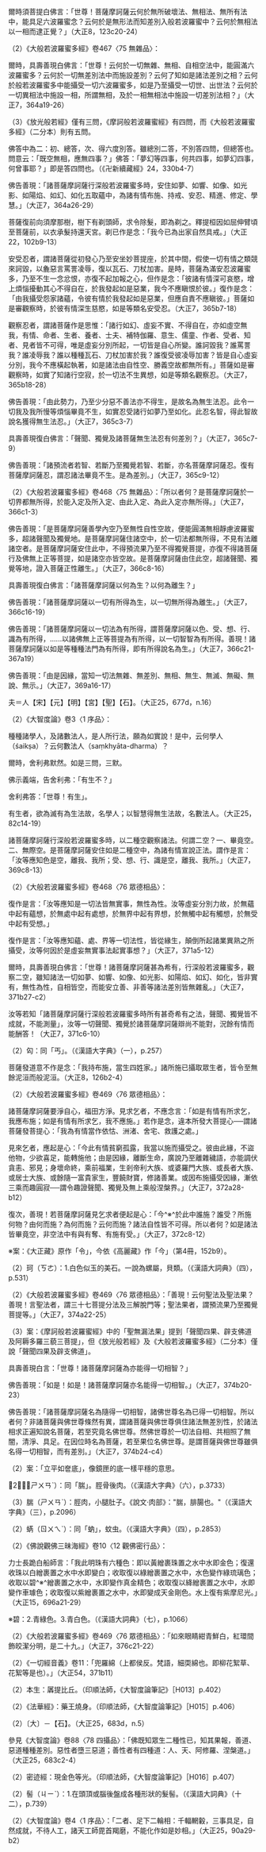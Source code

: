[^1]: 梨＝黎【明】。（大正25，675d，n.11）

[^2]: （1）《放光般若經》卷17〈77 有相品〉：

爾時須菩提白佛言：「世尊！菩薩摩訶薩云何於無所破壞法、無相法、無所有法中，能具足六波羅蜜念？云何於是無形法而知差別入般若波羅蜜中？云何於無相法以一相而逮正覺？」（大正8，123c20-24）

（2）《大般若波羅蜜多經》卷467〈75 無雜品〉：

爾時，具壽善現白佛言：「世尊！云何於一切無雜、無相、自相空法中，能圓滿六波羅蜜多？云何於一切無差別法中而施設差別？云何了知如是諸法差別之相？云何於般若波羅蜜多中能攝受一切六波羅蜜多，如是乃至攝受一切世、出世法？云何於一切異相法中施設一相，所謂無相，及於一相無相法中施設一切差別法相？」（大正7，364a19-26）

（3）《放光般若經》僅有三問，《摩訶般若波羅蜜經》有四問，而《大般若波羅蜜多經》（二分本）則有五問。

[^3]: 《大品經義疏》卷10：

佛答中為二：初、總答，次、得六度別答。雖總別二答，不別答四問，但總答也。問意云：「既空無相，應無四事？」佛答：「夢幻等四事，何共四事，如夢幻四事，何曾事耶？」即是答四問也。（《卍新續藏經》24，330b4-7）

[^4]: 如夢、如化等，參見《大智度論》卷6〈1
序品〉（大正25，101c8-108a18）。

[^5]: 《大般若波羅蜜多經》卷467〈75 無雜品〉：

佛告善現：「諸菩薩摩訶薩行深般若波羅蜜多時，安住如夢、如響、如像、如光影、如陽焰、如幻、如化五取蘊中，為諸有情布施、持戒、安忍、精進、修定、學慧。」（大正7，364a26-29）

[^6]: 〔施者無相〕－【宋】【元】【明】【宮】。（大正25，675d，n.12）

[^7]: 《大般若波羅蜜多經》卷467〈75
無雜品〉：「如實了知如夢乃至如化五蘊皆同一相，所謂無相。所以者何？夢乃至化皆無自性，若法無自性是法則無相，若法無相是法一相，所謂無相。由此因緣，當知一切施者、受者、施物、施性、施果、施緣皆同無相。」（大正7，364a29-b5）

[^8]: 相＋（三昧）【石】。（大正25，675d，n.13）

[^9]: 《大般若波羅蜜多經》卷467〈75
無雜品〉：「是菩薩摩訶薩安住如是諸異熟聖無漏法中，能往十方殑伽沙等諸佛世界，以無量種上妙供具，恭敬供養、尊重讚歎諸佛世尊。」（大正7，364b17-20）

[^10]: 《大般若波羅蜜多經》卷467〈75
無雜品〉：「是菩薩摩訶薩成就一切殊勝善根，於一切法皆得自在，雖受生死不為生死過失所染。為欲利樂諸有情故，攝受人天富貴自在，由此富貴自在威力，能作有情諸饒益事，以四攝事而攝受之。」（大正7，364b24-28）

[^11]: 知＋（知）【聖】。（大正25，675d，n.14）

[^12]: 《大般若波羅蜜多經》卷467〈75
無雜品〉：「如是，善現！諸菩薩摩訶薩知一切法皆無相故，如實了知布施等六波羅蜜多及餘無量無邊佛法皆同無相；由此因緣，普能圓滿一切佛法，便能證得一切智智。」（大正7，364c4-7）

[^13]: 《彌沙塞部和醯五分律》卷15：

菩薩復前向須摩那樹，樹下有剃頭師，求令除髮，即為剃之。釋提桓因如屈伸臂頃至菩薩前，以衣承髮持還天宮。剃已作是念：「我今已為出家自然具戒。」（大正22，102b9-13）

[^14]: 《大般若波羅蜜多經》卷467〈75
無雜品〉：「復次，善現！諸菩薩摩訶薩行深般若波羅蜜多時，安住如夢、如響、如像、如光影、如陽焰、如幻、如化五取蘊中，圓滿淨戒波羅蜜多。是菩薩摩訶薩如實了知如夢乃至如化五蘊，便能圓滿無相淨戒波羅蜜多。如是淨戒，無缺無隙，無瑕無穢，無所取著，應受供養，智者所讚，妙善受持，妙善究竟，是聖無漏，是出世間道支所攝。安住此戒，能善受持受施設戒、法爾得戒、律儀戒、有表戒、無表戒、現行戒、不現行戒、威儀戒、非威儀戒。」（大正7，364c8-17）

[^15]: 《大般若波羅蜜多經》卷467〈75
無雜品〉：「所以者何？如是諸法皆同一相，所謂無相，無住、無得。無相之法不得無相，有相之法不得有相，無相之法不得有相，有相之法不得無相，由是因緣都無所得。」（大正7，364c27-365a1）

[^16]: 〔染〕－【聖】。（大正25，675d，n.15）

[^17]: 《大般若波羅蜜多經》卷467〈75
無雜品〉：「是菩薩摩訶薩為化有情，雖現流轉諸趣生死，而不為彼過失所染。如幻化人雖現行住坐臥等事，而無真實往來等業；雖現種種饒益有情，而於有情及彼施設都無所得。」（大正7，365a10-14）

[^18]: 〔化〕－【宋】【元】【明】【宮】。（大正25，675d，n.16）

[^19]: 〔身〕－【宋】【元】【明】【宮】【聖】。（大正25，675d，n.17）

[^20]: 《大般若波羅蜜多經》卷467〈75
無雜品〉：「如有如來、應、正等覺名善寂靜，證得無上正等菩提，轉妙法輪度無量眾，令出生死證得涅槃，而無有情堪受決得無上正等菩提記者。時，彼如來化作化佛令久住世，自捨壽行入無餘依般涅槃界。彼佛化身住一劫已，授一菩薩無上正等菩提記已方入涅槃。彼佛化身雖作種種饒益有情事而無所得，謂不得色、受、想、行、識，乃至不得一切有漏、無漏等法及諸有情。是菩薩摩訶薩亦復如是，雖有所作而無所得。」（大正7，365a14-23）

[^21]: 〔取〕－【宋】【元】【明】【宮】【聖】。（大正25，675d，n.18）

[^22]: 《大般若波羅蜜多經》卷467〈75
無雜品〉：「善現！是菩薩摩訶薩如實了知是五取蘊無實相故，修二種忍便能圓滿無相安忍波羅蜜多。云何為二？謂安受忍及觀察忍。」（大正7，365b5-7）

[^23]: 杖＝仗【宋】。（大正25，676d，n.1）

[^24]: 《大般若波羅蜜多經》卷467〈75 無雜品〉：

安受忍者，謂諸菩薩從初發心乃至安坐妙菩提座，於其中間，假使一切有情之類競來訶毀，以麁惡言罵詈凌辱，復以瓦石、刀杖加害。是時，菩薩為滿安忍波羅蜜多，乃至不生一念忿恨，亦復不起加報之心，但作是念：「彼諸有情深可哀愍，增上煩惱擾動其心不得自在，於我發起如是惡業，我今不應瞋恨於彼。」復作是念：「由我攝受怨家諸蘊，令彼有情於我發起如是惡業，但應自責不應瞋彼。」菩薩如是審觀察時，於彼有情深生慈愍，如是等類名安受忍。（大正7，365b7-18）

[^25]: 害＝割【宋】【元】【明】【宮】。（大正25，676d，n.2）

[^26]: 《大般若波羅蜜多經》卷467〈75 無雜品〉：

觀察忍者，謂諸菩薩作是思惟：「諸行如幻、虛妄不實、不得自在，亦如虛空無我，有情、命者、生者、養者、士夫、補特伽羅、意生、儒童、作者、受者、知者、見者皆不可得，唯是虛妄分別所起，一切皆是自心所變。誰訶毀我？誰罵詈我？誰凌辱我？誰以種種瓦石、刀杖加害於我？誰復受彼凌辱加害？皆是自心虛妄分別，我今不應橫起執著，如是諸法由自性空、勝義空故都無所有。」菩薩如是審觀察時，如實了知諸行空寂，於一切法不生異想，如是等類名觀察忍。（大正7，365b18-28）

[^27]: 〔法〕－【宋】【元】【明】【宮】。（大正25，676d，n.3）

[^28]: 《大般若波羅蜜多經》卷467〈75 無雜品〉：

佛告善現：「由此勢力，乃至少分惡不善法亦不得生，是故名為無生法忍。此令一切我及我所慢等煩惱畢竟不生，如實忍受諸行如夢乃至如化。此忍名智，得此智故說名獲得無生法忍。」（大正7，365c3-7）

[^29]: 《大般若波羅蜜多經》卷467〈75 無雜品〉：

具壽善現復白佛言：「聲聞、獨覺及諸菩薩無生法忍有何差別？」（大正7，365c7-9）

[^30]: 《大般若波羅蜜多經》卷467〈75 無雜品〉：

佛告善現：「諸預流者若智、若斷乃至獨覺若智、若斷，亦名菩薩摩訶薩忍。復有菩薩摩訶薩忍，謂忍諸法畢竟不生。是為差別。」（大正7，365c9-12）

[^31]: 〔如〕－【宋】【元】【明】【宮】。（大正25，676d，n.4）

[^32]: 及空＝乃至【石】。（大正25，676d，n.5）

[^33]: 教＝故【宮】。（大正25，676d，n.6）

[^34]: 《大般若波羅蜜多經》卷468〈75
無雜品〉：「是菩薩摩訶薩發起勇猛身精進故，引發殊勝迅疾神通，能往十方殑伽沙等諸佛世界，親近如來、應、正等覺，以無量種上妙供具供養恭敬、尊重讚歎，於諸佛所種諸善根，利益安樂諸有情類，亦能嚴淨種種佛土。是菩薩摩訶薩由身精進成熟有情，隨其所宜以三乘法方便安立各令究竟。如是，善現！諸菩薩摩訶薩行深般若波羅蜜多，由身精進能速圓滿無相精進波羅蜜多。」（大正7，366a10-19）

[^35]: 解脫＝背捨【石】。（大正25，676d，n.7）

[^36]: 是＋（中）【宋】【元】【明】【宮】【聖】。（大正25，676d，n.8）

[^37]: 世界＝國土【石】。（大正25，676d，n.9）

[^38]: 《大般若波羅蜜多經》卷468〈75
無雜品〉：「是菩薩摩訶薩發起勇猛心精進故，引發諸聖無漏道支所攝聖道圓滿精進波羅蜜多，於中具能攝諸善法，謂四念住乃至八聖道支，......若如來十力乃至十八佛不共法，若無忘失法、恒住捨性，若一切智、道相智、一切相智。是菩薩摩訶薩由心精進，諸相隨好皆得圓滿，放大光明照無邊界。由心精進極圓滿故，便能永斷一切煩惱習氣相續，證得無上正等菩提，轉妙法輪具三十二相，令三千界六種變動。其中有情蒙光照觸、覩斯變動、聞正法音，隨其所應，於三乘道得不退轉各得究竟。」（大正7，366a19-b7）

[^39]: 〔入〕－【宋】【元】【明】【宮】【聖】。（大正25，676d，n.10）

[^40]: 相＋（三昧）【石】。（大正25，676d，n.11）

[^41]: （1）《放光般若經》卷17〈77
無有相品〉：「何以故？不見其形故，亦不見三昧、亦不見三昧相，亦無所見故。」（大正8，124c26-27）

（2）《大般若波羅蜜多經》卷468〈75
無雜品〉：「所以者何？是菩薩摩訶薩於一切界都無所得，於能入定及所入定、由此入定、為此入定亦無所得。」（大正7，366c1-3）

[^42]: 《大般若波羅蜜多經》卷468〈75
無雜品〉：「是菩薩摩訶薩於一切法無所得故，速能圓滿無相靜慮波羅蜜多，由此靜慮波羅蜜多超諸聲聞及獨覺地。」（大正7，366c3-6）

[^43]: 蜜＋（菩薩）【石】。（大正25，676d，n.12）

[^44]: 提＋（是）【石】。（大正25，676d，n.13）

[^45]: 薩＋（摩訶薩）【石】。（大正25，676d，n.14）

[^46]: 《大般若波羅蜜多經》卷468〈75 無雜品〉：

佛告善現：「是菩薩摩訶薩善學內空乃至無性自性空故，便能圓滿無相靜慮波羅蜜多，超諸聲聞及獨覺地。是菩薩摩訶薩住諸空中，於一切法都無所得，不見有法離諸空者。是菩薩摩訶薩安住此中，不得預流果乃至不得獨覺菩提，亦復不得諸菩薩行及佛無上正等菩提，如是諸空亦皆空故。是菩薩摩訶薩由住此空，超諸聲聞、獨覺等地，證入菩薩正性離生。」（大正7，366c8-16）

[^47]: 《大般若波羅蜜多經》卷468〈75 無雜品〉：

具壽善現復白佛言：「諸菩薩摩訶薩以何為生？以何為離生？」

佛告善現：「諸菩薩摩訶薩以一切有所得為生，以一切無所得為離生。」（大正7，366c16-19）

[^48]: 《大般若波羅蜜多經》卷468〈75 無雜品〉：

佛告善現：「諸菩薩摩訶薩以一切法為有所得，謂菩薩摩訶薩以色、受、想、行、識為有所得，......以諸佛無上正等菩提為有所得，以一切智智為有所得。善現！諸菩薩摩訶薩以如是等種種法門為有所得，即有所得說名為生。」（大正7，366c21-367a19）

[^49]: （亦）＋不【宮】。（大正25，676d，n.15）

[^50]: 《大般若波羅蜜多經》卷468〈75
無雜品〉：「復次，善現！諸菩薩摩訶薩以一切法無行、無得、無說、無示為無所得。謂諸菩薩摩訶薩以色、受、想、行、識，無行、無得、無說、無示為無所得。所以者何？色自性乃至識自性皆不可行、得、說、示故。......諸菩薩摩訶薩以一切智智無行、無得、無說、無示為無所得。所以者何？一切智智自性皆不可行、得、說、示故。善現！諸菩薩摩訶薩以如是等種種法門無行、無得、無說、無示為無所得，即無所得說名離生。」（大正7，367a19-368a26）

[^51]: 《大般若波羅蜜多經》卷468〈75
無雜品〉：「諸菩薩摩訶薩證入正性離生位已，圓滿一切靜慮、解脫、等持、等至，尚不隨定勢力而生，況隨貪、瞋、癡等煩惱！若隨煩惱勢力而生，無有是處！是菩薩摩訶薩安住此中造作諸業，由業勢力流轉諸趣亦無是處！」（大正7，368a26-b1）

[^52]: 及如幻法＝亦不得【石】。（大正25，676d，n.16）

[^53]: 《大般若波羅蜜多經》卷468〈75
無雜品〉：「是菩薩摩訶薩雖住如幻諸行聚中，作諸有情如實饒益，而不得幻及諸有情。是菩薩摩訶薩於如是事無所得時，成熟有情、嚴淨佛土常無懈廢。」（大正7，368b1-5）

[^54]: 法＋（法）【石】。（大正25，676d，n.17）

[^55]: 《大般若波羅蜜多經》卷468〈75
無雜品〉：「如是，善現！諸菩薩摩訶薩行深般若波羅蜜多時，速能圓滿無相靜慮波羅蜜多。由此靜慮波羅蜜多速圓滿故，疾證無上正等菩提，轉妙法輪度有情眾，如是法輪名無所得。」（大正7，368b5-9）

[^56]: 夢＋（亦）【石】。（大正25，677d，n.1）

[^57]: 《大般若波羅蜜多經》卷468〈75
無雜品〉：「所以者何？以一切法無性為性，非成非實，無相無為，非實有性，與涅槃等。」（大正7，368b25-26）

[^58]: 法＝生以【聖】。（大正25，677d，n.2）

[^59]: 〔修〕－【宋】【宮】。（大正25，677d，n.3）

[^60]: 《大般若波羅蜜多經》卷468〈75
無雜品〉：「若一切法無性為性，廣說乃至與涅槃等，云何菩薩摩訶薩行深般若波羅蜜多時，於一切法起有性想、成想、實想、有相、有為、有實性想？若起此想，無有是處！所以者何？若一切法有少自性，有成有實，有相有為，有實性可得者，則所修行甚深般若波羅蜜多應非般若波羅蜜多。」（大正7，368b26-c4）

[^61]: 相＋（三昧）【石】。（大正25，677d，n.4）

[^62]: （不）＋見【元】【明】【石】。（大正25，677d，n.5）

[^63]: 《大般若波羅蜜多經》卷468〈75
無雜品〉：「是菩薩摩訶薩雖行深般若波羅蜜多，而不得深般若波羅蜜多，由不得深般若波羅蜜多故，亦不得一切法。是菩薩摩訶薩雖觀般若波羅蜜多攝一切法，而於諸法都無所得。所以者何？以一切法與此般若波羅蜜多皆無二、無二處。何以故？一切法性不可分別說為真如、說為法界、說為實際，諸法無雜、無差別故。」（大正7，368c28-369a6）

[^64]: 〔無相〕－【聖】【石】。（大正25，677d，n.6）

[^65]: 〔於〕－【宋】【宮】。（大正25，677d，n.7）

[^66]: 〔是〕－【宋】【宮】。（大正25，677d，n.8）

[^67]: 定＝空【聖】。（大正25，677d，n.9）

[^68]: 《大般若波羅蜜多經》卷468〈75 無雜品〉：

佛告善現：「由是因緣，當知一切法無雜、無差別、無相、無生、無滅、無礙、無說、無示。」（大正7，369a16-17）

[^69]: 《大般若波羅蜜多經》卷468〈75
無雜品〉：「善現當知！我本修學菩薩道時，於法自性都無所得，謂不得色、受、想、行、識，......不得預流果乃至獨覺菩提，不得一切菩薩摩訶薩行，不得諸佛無上正等菩提。」（大正7，369
a17-b10）

[^70]: 〔故〕－【宮】【聖】。（大正25，677d，n.10）

[^71]: 《大般若波羅蜜多經》卷468〈75
無雜品〉：「如是，善現！諸菩薩摩訶薩行深般若波羅蜜多時，從初發心乃至安坐妙菩提座，常應善學諸法自性；若能善學諸法自性，則能善淨大菩提道，亦能圓滿諸菩薩行，成熟有情、嚴淨佛土，速證無上正等菩提，轉妙法輪，以三乘法方便調伏諸有情眾，令於三有不復輪迴，證得涅槃究竟安樂。」（大正7，369b10-17）

[^72]: 《大般若波羅蜜多經》卷468〈75
無雜品〉：「如是，善現！諸菩薩摩訶薩應以無相而為方便，修學般若波羅蜜多。」（大正7，369b17-18）

[^73]: 〔【論】〕－【宋】【元】【明】【宮】【聖】。（大正25，677d，n.11）

[^74]: 今＝令【宋】【元】【明】【宮】。（大正25，677d，n.12）

[^75]: 夫＝人【宋】【元】【明】【宮】【聖】【石】。（大正25，677d，n.13）

[^76]: 住＝在【明】，〔住〕－【石】。（大正25，677d，n.14）

[^77]: 〔六〕－【宋】【元】【明】【宮】【聖】。（大正25，677d，n.15）

[^78]: 〔雲〕－【聖】。（大正25，677d，n.16）

夫＝人【宋】【元】【明】【宮】【聖】【石】。（大正25，677d，n.16）

[^79]: 〔一〕－【宋】【宮】。（大正25，677d，n.17）

[^80]: （1）數：1.計算，查點。5.數說，一件一件地說。8.分辨，詳察。（《漢語大詞典》（五），p.507）

（2）《大智度論》卷3〈1 序品〉：

種種諸學人，及諸數法人，是人所行法，願為如實說！是中，云何學人（śaikṣa）？云何數法人（saṃkhyāta-dharma）？

爾時，舍利弗默然。如是三問，三默。

佛示義端，告舍利弗：「有生不？」

舍利弗答：「世尊！有生」。

有生者，欲為滅有為生法故，名學人；以智慧得無生法故，名數法人。（大正25，82c14-19）

[^81]: 尸＋（羅）【宋】【元】【明】【宮】【石】。（大正25，677d，n.18）

[^82]: 《摩訶般若波羅蜜經》卷23〈76
一念品〉（大正8，386c27-389c28），《大般若波羅蜜多經》卷466〈74
無相品〉（大正7，359a27-360b14）。

[^83]: 卷第八十九首【石】，（大智......八）十二字＝（釋四攝品第七十八之上）十字【明】，（大智度論釋第七十八品四攝品）十三字【宮】，（摩訶般若波羅蜜品第七十七四攝品八十九）十八字【石】。（大正25，677d，n.21）

[^84]: 《大般若波羅蜜多經》卷468〈76 眾德相品〉：

諸菩薩摩訶薩行深般若波羅蜜多時，以二種空觀察諸法。何謂二空？一、畢竟空。二、無際空。是菩薩摩訶薩安住如是二種空中，為諸有情宣說正法。謂作是言：「汝等應知色是空，離我、我所；受、想、行、識是空，離我、我所。」（大正7，369c8-13）

[^85]: 〔無〕－【宋】【宮】。（大正25，678d，n.1）

[^86]: 〔有〕－【宋】【元】【明】【宮】。（大正25，678d，n.2）

[^87]: （1）《放光般若經》卷18〈78
住二空品〉：「諸法皆無形，所有皆無所有。無有五陰，汝等見有五陰；無十二衰，汝等見有諸衰；無十八性，汝等見有諸性。以因緣顛倒故便有諸法隨行所受。云何汝等於無所有法而有形相？」（大正8，125c20-24）

（2）《大般若波羅蜜多經》卷468〈76 眾德相品〉：

復作是言：「汝等應知是一切法皆無實事，無性為性。汝等虛妄分別力故，於無蘊中起有蘊想，於無處中起有處想，於無界中起有界想，於無觸中起有觸想，於無受中起有受想。」

復作是言：「汝等應知蘊、處、界等一切法性，皆從緣生，顛倒所起諸業異熟之所攝受，汝等何因於是虛妄無實事法起實事想？」（大正7，371a5-12）

[^88]: 〔無邊〕－【宋】【元】【明】【宮】。（大正25，678d，n.5）

[^89]: 種種因緣＝因緣種種【宋】【元】【明】【宮】【聖】。（大正25，678d，n.6）

[^90]: 《大般若波羅蜜多經》卷469〈76 眾德相品〉：

爾時，具壽善現白佛言：「世尊！諸菩薩摩訶薩甚為希有，行深般若波羅蜜多，觀察二空，雖知諸法一切如夢、如響、如像、如光影、如陽焰、如幻、如化，皆非實有，無性為性，自相皆空，而能安立善、非善等諸法差別皆無雜亂。」（大正7，371b27-c2）

[^91]: 《大般若波羅蜜多經》卷469〈76 眾德相品〉：

汝等若知「諸菩薩摩訶薩行深般若波羅蜜多時所有甚奇希有之法，聲聞、獨覺皆不成就，不能測量」，汝等一切聲聞、獨覺於諸菩薩摩訶薩辯尚不能對，況餘有情而能酬答！（大正7，371c6-10）

[^92]: 所＝而【宋】【元】【明】【宮】【石】。（大正25，678d，n.13）

[^93]: 無＋（分）【元】【明】【石】。（大正25，678d，n.15）

[^94]: 〔法〕－【宋】【元】【明】【宮】。（大正25，678d，n.16）

[^95]: 《大般若波羅蜜多經》卷469〈76
眾德相品〉：「如是施時，其心平等無差別想而行布施──如施持戒，犯戒亦爾；如施人趣，非人亦爾；如施內道，外道亦爾；如施諸聖，異生亦爾；如施尊貴，下賤亦爾。上從諸佛下至傍生，平等平等無所分別，不觀福田勝劣有異。所以者何？諸菩薩摩訶薩了達一切自相皆空，空中都無上下差別故，無異想、無所分別而行布施。是菩薩摩訶薩由無異想、無所分別而行布施，當得無異、無分別法，謂得圓滿一切相智及餘無量諸佛功德。」（大正7，372a14-23）

[^96]: （1）案：《大正藏》原作「匈」，今依《高麗藏》作「匃」（第14冊，1264c4）。

（2）匃：同「丐」。（《漢語大字典》（一），p.257）

[^97]: 〔應〕－【宋】【元】【明】【宮】【聖】。（大正25，678d，n.18）

[^98]: （1）《放光般若經》卷18〈78 住二空品〉：

菩薩發道意不作是念：「我持布施，當生四姓家。」諸所施已攝取眾生者，皆令至無餘泥洹而般泥洹。（大正8，126b2-4）

（2）《大般若波羅蜜多經》卷469〈76 眾德相品〉：

諸菩薩摩訶薩要淨自心，福田方淨。見求乞者，不應念言：「如是有情有所求乞，我應布施；如是有情有所求乞，我不應施。」若作是念，違本所發大菩提心──謂諸菩薩發菩提心：「我為有情當作依怙、洲渚、舍宅、救護之處。」

見來乞者，應起是心：「今此有情貧窮孤露，我當以施而攝受之。彼由此緣，不盜他物，少欲喜足，能轉施他；由是因緣，離斷生命，廣說乃至離雜穢語，亦能調伏貪恚、邪見；身壞命終，乘前福業，生剎帝利大族、或婆羅門大族、或長者大族、或居士大族、或餘隨一富貴家生，豐饒財寶，修諸善業。或因布施攝受因緣，漸依三乘而趣圓寂──謂令趣證聲聞、獨覺及無上乘般涅槃界。」（大正7，372a28-b12）

[^99]: 支節：1.四肢。2.指四肢關節。（《漢語大詞典》（四），p.1382）

[^100]: 《大般若波羅蜜多經》卷469〈76 眾德相品〉：

復次，善現！若菩薩摩訶薩見乞求者便起是心：「今^※^於此中誰施？誰受？所施何物？由何而施？為何而施？云何而施？諸法自性皆不可得。所以者何？如是諸法皆畢竟空，非空法中有與有奪、有施有受。」（大正7，372c8-12）

※案：《大正藏》原作「令」，今依《高麗藏》作「今」（第4冊，152b9）。

[^101]: 湯：1.沸水，熱水。（《漢語大詞典》（五），p.1459）

[^102]: 三事教化，即神足、他心、教誡三神變。參見《雜阿含經》卷8（197經）（大正2，50b14-c6）。

[^103]: 《大般若波羅蜜多經》卷469〈76
眾德相品〉：「復次，善現！我以佛眼遍觀十方殑伽沙等諸世界中，有菩薩摩訶薩為欲利樂諸有情類，以故思願，入大地獄，見諸有情受諸劇苦；見已，發起三種示導。云何為三？一者、神變示導，二者、記說示導，三者、教誡示導。是菩薩摩訶薩以神變示導滅除地獄湯火刀等種種苦具，以記說示導記彼有情心之所念而為說法，以教誡示導於彼發起慈悲喜捨而為說法，令彼地獄諸有情類於菩薩所生淨信心；由此因緣，從地獄出，得生天上、或生人中，漸依三乘盡苦邊際，證涅槃界究竟安樂。」（大正7，372c20-373a2）

[^104]: 給使：1.服事，供人役使。2.供役使之人。（《漢語大詞典》（九），p.825）

[^105]: 養＝給【宋】【元】【明】【宮】【聖】。（大正25，679d，n.3）

[^106]: 《大般若波羅蜜多經》卷469〈76
眾德相品〉：「復次，善現！我以佛眼遍觀十方殑伽沙等諸世界中，有菩薩摩訶薩承事、供養諸佛世尊；是菩薩摩訶薩承事、供養佛世尊時，深心歡喜、愛樂、恭敬，非不歡喜、愛樂、恭敬；於諸如來應正等覺所說正法，恭敬聽聞、受持、讀、誦，乃至無上正等菩提，終不忘失。」（大正7，373a2-7）

[^107]: 〔者〕－【宋】【元】【明】【宮】。（大正25，679d，n.4）

[^108]: 《大般若波羅蜜多經》卷469〈76
眾德相品〉：「復次，善現！我以佛眼遍觀十方殑伽沙等諸世界中，有菩薩摩訶薩為欲饒益傍生趣中諸有情故自捨身命。是菩薩摩訶薩見諸傍生飢火所逼欲相殘害，起慈愍心自割身分、斷諸支節，散擲十方，恣令食噉。諸傍生類得此菩薩身肉食者，皆於菩薩深起愛敬慚愧之心，由是因緣脫傍生趣，得生天上或生人中，值遇如來、應、正等覺，聞說正法，如實修行，漸依三乘而趣圓寂，謂隨證入無上大乘、獨覺、聲聞般涅槃界。」（大正7，373a8-18）

[^109]: 〔為〕－【宋】【元】【明】【宮】。（大正25，679d，n.7）

[^110]: 〔取〕－【宋】【元】【明】【宮】【聖】。（大正25，679d，n.8）

[^111]: 頗（ㄆㄛ）梨：指狀如水晶的寶石。（《漢語大詞典》（十二），p.287）

[^112]: （1）珂貝＝呵珼【石】。（大正25，679d，n.9）

（2）珂（ㄎㄜ）：1.白色似玉的美石。一說為螺屬，貝類。（《漢語大詞典》（四），p.531）

[^113]: 《大般若波羅蜜多經》卷469〈76
眾德相品〉：「或勸修學不淨觀、持息念，或勸修學無常想乃至滅想，或勸修學四念住乃至八聖道支。」（大正7，373c20-22）

[^114]: 相＋（三昧）【石】。（大正25，679d，n.12）

[^115]: 後＝復【元】【明】。（大正25，679d，n.14）

[^116]: 敷演：1.陳述而加以發揮。（《漢語大詞典》（五），p.505）

[^117]: （1）《放光般若經》卷18〈78
住二空品〉：「何等為賢聖道法、賢聖果報？賢聖法者，謂三十七品及三脫門；賢聖果者，從須陀洹至羅漢、辟支佛。」（大正8，127a21-23）

（2）《大般若波羅蜜多經》卷469〈76
眾德相品〉：「善現！云何聖法及聖法果？善現！言聖法者，謂三十七菩提分法及三解脫門等；聖法果者，謂預流果乃至獨覺菩提等。」（大正7，374a22-25）

（3）案：《摩訶般若波羅蜜經》中的「聖無漏法果」提到「聲聞四果、辟支佛道及阿耨多羅三藐三菩提」，但《放光般若經》及《大般若波羅蜜多經》（二分本）僅說「聲聞四果及辟支佛道」。

[^118]: 〔無漏〕－【宋】。（大正25，679d，n.18）

[^119]: 《大般若波羅蜜多經》卷469〈76
眾德相品〉：「復次，善現！諸菩薩摩訶薩聖法者，謂預流果智、一來果智、不還果智、阿羅漢果智、獨覺菩提智、諸佛無上正等菩提智，四念住乃至八聖道支智，空、無相、無願解脫門智，四靜慮、四無量、四無色定智，八解脫、八勝處、九次第定、十遍處智，布施波羅蜜多乃至般若波羅蜜多智，一切陀羅尼門、三摩地門智，苦、集、滅、道聖諦智，內空乃至無性自性空智，真如乃至不思議界智，極喜地乃至法雲地智，五眼、六神通智，淨觀地乃至如來地智，如來十力乃至十八佛不共法智，三十二大士相、八十隨好智，無忘失法、恒住捨性智，一切智、道相智、一切相智智，善法、非善法智，有記法、無記法智，有漏法、無漏法智，世間法、出世間法智，有為法、無為法智，是名聖法。」（大正7，374b4-19）

[^120]: 《大般若波羅蜜多經》卷469〈76 眾德相品〉：

具壽善現白言：「世尊！諸菩薩摩訶薩為亦能得一切相智？」

佛告善現：「如是！如是！諸菩薩摩訶薩亦名能得一切相智。」（大正7，374b20-23）

[^121]: 〔言菩......何〕三十一字－【聖】。（大正25，680d，n.1）

[^122]: 《大般若波羅蜜多經》卷469〈76 眾德相品〉：

佛告善現：「諸菩薩摩訶薩名為隨得一切相智，諸佛世尊名為已得一切相智。所以者何？非諸菩薩與佛世尊條然有異，謂諸菩薩與佛世尊俱住諸法無差別性，於諸法相求正遍知說名菩薩，若至究竟名佛世尊。然佛世尊於一切法自相、共相照了無闇，清淨、具足。在因位時名為菩薩，若至果位名佛世尊。是謂菩薩與佛世尊雖俱名得一切相智，而有差別。」（大正7，374b24-c4）

[^123]: 參見《大智度論》卷19〈1 序品〉（大正25，197b19-205c21）。

[^124]: 參見《大智度論》卷19〈1 序品〉（大正25，198c10-202b22）、卷31〈1
序品〉（大正25，285c23-287c6）、卷48〈19
四念處品〉（大正25，402c18-406a14）。

[^125]: 循＝修【石】。（大正25，680d，n.3）

[^126]: 〔觀〕－【宋】【元】【明】【聖】。（大正25，680d，n.5）

[^127]: 所愛＝所受【宋】【元】【明】，＝愛【聖】。（大正25，680d，n.6）

[^128]: 《大般若波羅蜜多經》卷469〈76
眾德相品〉：「善現！四念住者，謂菩薩摩訶薩於內身、外身、內外身住循身觀，具足正勤，正知正念，除世貪憂，住身集觀，住身滅觀，由彼於身住循身觀，住身集觀，住身滅觀，無所依止，於諸世間無所執受，是為第一；於受、於心、於法亦爾。是名四念住。」（大正7，374c23-28）

[^129]: 參見《大智度論》卷19〈1 序品〉（大正25，202b22-c6）。

[^130]: 《大般若波羅蜜多經》卷469〈76
眾德相品〉：「善現！四正斷者，謂菩薩摩訶薩為令未生惡不善法永不生故，為令已生惡不善法永斷滅故，為令未生善法生故，為令已生善法堅住不忘，修滿倍增廣大智作證故，生起樂欲，發勤精進，策心持心，是名四正斷。」（大正7，374c28-375a4）

[^131]: 參見《大智度論》卷2〈1 序品〉（大正25，68a19-68b3）、卷5〈1
序品〉（大正25，97c22-98a7）。

[^132]: 《大般若波羅蜜多經》卷469〈76
眾德相品〉：「善現！四神足者，謂菩薩摩訶薩欲三摩地斷行成就修習神足，勤三摩地斷行成就修習神足，心三摩地斷行成就修習神足，觀三摩地斷行成就修習神足，依止厭，依止離，依止滅，迴向於捨，是名四神足。」（大正7，375a4-9）

[^133]: 「五根、五力」，參見《大智度論》卷19〈1
序品〉（大正25，198b26-c2、202c20-29、204c29-205a2）、卷73〈56
轉不轉品〉（大正25，576c9-577a1）。

[^134]: 參見《大智度論》卷19〈1 序品〉（大正25，205a2-29）。

[^135]: 〔息〕－【聖】【石】。（大正25，680d，n.7）

[^136]: 參見《大智度論》卷19〈1
序品〉（大正25，197b20-21、203a23-24）、卷22〈1
序品〉（大正25，226b13-19）、卷62〈40
照明品〉（大正25，499c17-25）、卷87〈75
次第學品〉（大正25，669a8-10）。

[^137]: 參見《大智度論》卷20〈1 序品〉（大正25，206a8-208a1）。

[^138]: 相＋（三昧）【石】。（大正25，680d，n.8）

[^139]: 參見《大智度論》卷21〈1 序品〉（大正25，215a7-216a27）。

[^140]: 內＋（有）【元】【明】。（大正25，680d，n.9）

[^141]: 背捨＝解脫【宋】【聖】。（大正25，680d，n.10）

[^142]: 一切＝有【宋】【元】【明】【聖】。（大正25，680d，n.11）

[^143]: 參見《大智度論》卷21〈1 序品〉（大正25，216c24-217a1）。

[^144]: 法＋（相）【宋】。（大正25，680d，n.12）

[^145]: 參見《大智度論》卷24〈1 序品〉（大正25，235c22-241b15）、卷25〈1
序品〉（大正25，245c16-26）。

[^146]: 〔知〕－【宋】【元】【明】。（大正25，680d，n.14）

[^147]: 〔法〕－【聖】【石】。（大正25，680d，n.15）

[^148]: 〔一切〕－【宋】【元】【明】。（大正25，680d，n.16）

[^149]: 參見《大智度論》卷25〈1 序品〉（大正25，241b24-245b9）、卷48〈19
四念處品〉（大正25，407a26-b22）。

[^150]: 〔佛〕－【宋】【元】【明】。（大正25，680d，n.17）

[^151]: 〔有〕－【宋】【元】【明】。（大正25，680d，n.18）

[^152]: 參見《大智度論》卷25〈1 序品〉（大正25，246a22-247b2）、卷74〈57
燈炷品〉（大正25，581a14-22）。

[^153]: 〔為〕－【宋】【元】【明】【聖】。（大正25，680d，n.19）

[^154]: 〔為〕－【宋】【元】【明】。（大正25，680d，n.20）

[^155]: 參見《大智度論》卷26〈1 序品〉（大正25，247b11-256b4）。

[^156]: 〔者〕－【石】。（大正25，680d，n.21）

[^157]: 想＝相【宋】【元】。（大正25，680d，n.22）

[^158]: 〔已〕－【宋】【元】【明】【聖】。（大正25，680d，n.23）

[^159]: 減＝咸【聖】。（大正25，680d，n.24）

[^160]: 參見《大智度論》卷4〈1 序品〉（大正25，90a22-91b21）、卷21〈1
序品〉（大正25，219c8-220a12）、卷29〈1
序品〉（大正25，273b20-275a5）。

[^161]: （1）奩（ㄌㄧㄢˊ）：1.古代盛梳妝用品的器具。《後漢書‧皇后紀‧光烈陰皇后》："視太后鏡奩中物，感動悲涕。"李賢
注："奩，鏡匣也。"2.泛指盒匣一類的盛物器具。（《漢語大詞典》（二），p.1558）

（2）案：「立平如奩底」，像鏡匣的底一樣平穩的意思。

[^162]: 《大智度論》卷4〈1
序品〉：「一者、足下安平立相：足下一切著地，間無所受，不容一針。」（大正25，90a27-29）

[^163]: 趺（ㄈㄨ）：1.同" 跗 "。腳背。2.同" 跗
"。腳。（《漢語大詞典》（十），p.431）

[^164]: 《大般若波羅蜜多經》卷469〈76
眾德相品〉：「如來足趺脩高充滿，柔軟妙好，與跟相稱，是為第七。」（大正7，376b26-27）

[^165]: （1）𨄔𨄔＝腨腨【元】【明】。（大正25，681d，n.2）

（2）𨄔（ㄕㄨㄢˋ）：同「腨」。脛骨後肉。（《漢語大字典》（六），p.3733）

（3）腨（ㄕㄨㄢˋ）：脛肉，小腿肚子。《說文‧肉部》："腨，腓腸也。"（《漢語大字典》（三），p.2096）

[^166]: 尼俱盧樹（nyagrodha）：banyan（印度）榕樹。

[^167]: 軟＋（而）【宋】【元】【明】。（大正25，681d，n.3）

[^168]: （1）蜹＝虻【石】。（大正25，681d，n.5）

（2）蜹（ㄖㄨㄟˋ）：同「蚋」，蚊虫。（《漢語大字典》（四），p.2853）

[^169]: 頰（ㄐㄧㄚˊ）：1.臉的兩側從眼到下頜部分。（《漢語大詞典》（十二），p.311）

[^170]: （1）參見《大智度論》卷21〈1
序品〉：「諸青色，如金精山。」（大正25，215b25-26）

（2）《佛說觀佛三昧海經》卷10〈12 觀佛密行品〉：

力士長跪白船師言：「我此明珠有六種色：即以黃繒裹珠置之水中水即金色；復還收珠以白繒裹置之水中水即變白；收取復以綠繒裹置之水中，水色變作綠琉璃色；收取以碧^※^繒裹置之水中，水即變作真金精色；收取復以絳繒裹置之水中，水即變作車璩色；收取復以紫繒裹置之水中，水即變成天金剛色。水上復有紫摩尼光。」（大正15，696a21-29）

※碧：2.青綠色。3.青白色。（《漢語大詞典》（七），p.1066）

[^171]: （1）《大智度論》卷4〈1
序品〉：「二十九者，真青眼相：如好青蓮華。」（大正25，91a13-14）

（2）《大般若波羅蜜多經》卷469〈76
眾德相品〉：「如來眼睛紺青鮮白，紅環間飾皎潔分明，是二十九。」（大正7，376c21-22）

[^172]: 睫＝䀹【宋】，＝𥇒【元】【明】。（大正25，681d，n.6）

[^173]: （1）兜羅綿：1.棉。亦為草木花絮之總稱。（《漢語大詞典》（二），p.280）

（2）《一切經音義》卷11：「兜羅綿（上都侯反。梵語，細耎綿也。即柳花絮草、花絮等是也）。」（大正54，371b11）

[^174]: 肉＋（骨）【宋】【元】【明】【石】。（大正25，681d，n.7）

[^175]: 世界＝國土【石】。（大正25，681d，n.8）

[^176]: 〔則〕－【宋】【元】【明】【聖】。（大正25，681d，n.9）

[^177]: 《大般若波羅蜜多經》卷470〈76
眾德相品〉：「善現！如來、應、正等覺成就如是諸相好故，身光任運能照三千大千世界無不遍滿，若作意時即能普照無量無邊無數世界，然為憐愍諸有情故，攝光常照面各一尋，若縱身光，即日月等所有光明皆悉不現，諸有情類便不能知晝夜、半月、月時、歲數，所作事業有不得成。」（大正7，378a4-10）

[^178]: 眾＋（生）【元】【明】。（大正25，681d，n.11）

[^179]: 《大般若波羅蜜多經》卷470〈76
眾德相品〉：「佛聲任運能遍三千大千世界，若作意時即能遍滿無量無邊無數世界，然為利樂諸有情故，聲隨眾量不減不增。」（大正7，378a10-12）

[^180]: 上來已＝上已來【宋】【聖】【石】，＝從上已來【元】【明】。（大正25，681d，n.12）

[^181]: 〔品〕－【元】【明】。（大正25，681d，n.13）

[^182]: 《正觀》（6），p.212：《大智度論》卷86（大正25，665a23-b4）、卷87（大正25，674b12-18）、卷40（大正25，356a）。

[^183]: 中＝法【宋】【元】【明】【聖】。（大正25，681d，n.14）

[^184]: 悲＝愁【宋】【元】【明】【聖】。（大正25，681d，n.15）

[^185]: 〔貪〕－【宋】【元】【明】。（大正25，681d，n.16）

[^186]: 次復＝復次【宋】【元】【明】。（大正25，681d，n.17）

[^187]: 問＝門【聖】。（大正25，681d，n.18）

[^188]: 〔門〕－【宋】【元】【明】。（大正25，682d，n.1）

[^189]: （1）參見Lamotte（1944, p.264,
n.1）：《大智度論》卷14（大正25，166c）；《六度集經》（44經）（大正3，25a15-c7）；《僧伽羅剎所集經》（大正4，119a）；《大莊嚴論經》（63經）（大正4，320a），（65經）（大正4，325c）；《賢愚經》（12經）（大正4，359c-360b），《金剛般若波羅蜜經》（大正8，750b）；《大般涅槃經》卷31（大正12，551a-b）；《大方等大集經》卷50（大正13，330b）；《阿育王傳》卷5（大正50，119b）；《大唐西域記》卷3（大正51，882b）；《經律異相》卷8（大正53，40b-c）。

（2）本生：羼提比丘。（印順法師，《大智度論筆記》［H013］p.402）

[^190]: （是）＋三【石】。（大正25，682d，n.2）

[^191]: 倍＝位【聖】。（大正25，682d，n.3）

[^192]: 〔見〕－【宋】【元】【明】。（大正25，682d，n.4）

[^193]: 大赦：對全國已判罪犯普遍赦免或減刑。（《漢語大詞典》（二）p.1368）

[^194]: 及：1.追上，趕上。2
.至，到達。10.來得及。（《漢語大詞典》（一）p.635）

[^195]: 〔說〕－【宋】【元】【明】。（大正25，682d，n.5）

[^196]: 參見《維摩詰所說經》卷下〈11
菩薩行品〉（大正14，553b29-553c13）。

[^197]: 〔慈〕－【聖】。（大正25，682d，n.6）

[^198]: （1）參見《妙法蓮華經》卷6〈23
藥王菩薩本事品〉（大正9，53a5-54a12）。

（2）《法華經》：藥王燒身。（印順法師，《大智度論筆記》［H015］p.406）

[^199]: 緣＋（果報）【宋】【元】【明】。（大正25，682d，n.8）

[^200]: 有＝又【宋】【元】【明】。（大正25，682d，n.12）

[^201]: 《正觀》（6），p.212：《大智度論》卷4（大正25，91a20-b5）。又參見《大智度論》卷2（大正25，70b19-29）、卷25（大正25，244c-245a）。

[^202]: 故＝果【宋】【元】【明】。（大正25，683d，n.1）

[^203]: 〔為〕－【聖】。（大正25，683d，n.3）

[^204]: （1）〔法身大〕－【聖】。（大正25，683d，n.4）

（2）〔大〕－【石】。（大正25，683d，n.5）

[^205]: 「四念處」等三十七道品，參見《大智度論》卷19〈1
序品〉（大正25，198c10-202b22）。

[^206]: 〔則〕－【宋】【元】【明】。（大正25，683d，n.6）

[^207]: 〔非處〕－【聖】。（大正25，683d，n.7）

[^208]: 〔者〕－【宋】【元】【明】。（大正25，683d，n.8）

[^209]: 〔力〕－【宋】【元】【明】。（大正25，683d，n.9）

[^210]: 〔而〕－【宋】【元】【明】。（大正25，683d，n.10）

[^211]: 作＝行【石】。（大正25，683d，n.11）

[^212]: 欲＝故【宋】【元】【明】。（大正25，683d，n.12）

[^213]: 瘡＝創【聖】【石】。（大正25，683d，n.14）

[^214]: 尚可得道，舍利弗不知而不度。（印順法師，《大智度論筆記》［H027］p.421）

[^215]: 利鈍根＝根利鈍【宋】【元】【明】。（大正25，683d，n.18）

[^216]: 七種道，即上所言「三惡道并人、天、阿修羅、涅槃道」。

參見《大智度論》卷88〈78
四攝品〉：「佛既知眾生二種性已，知其果報，善道、惡道種種差別。惡性者墮三惡道；善性者有四種道：人、天、阿修羅、涅槃道。」（大正25，683c2-4）

[^217]: 《正觀》（6），p.212：《大智度論》卷29（大正25，274b26-c4）。

[^218]: 現＋（相）【宋】【元】【明】。（大正25，684d，n.2）

[^219]: 又＝入【明】。（大正25，684d，n.3）

[^220]: 爪＝抓【宋】【宮】，＝瓜【明】，＝扴【石】。（大正25，684d，n.4）

[^221]: 案：「彌帝\[肄-聿+(入/米)\]力利」，或作「彌帝隸尸利」。參見印順法師，《大智度論》（標點本），p.3320校勘：原「力」乃「尸」字之誤。

[^222]: 腫＝朣【明】。（大正25，684d，n.5）

[^223]: 〔好〕－【宋】【元】【明】【宮】【聖】【石】。（大正25，684d，n.7）

[^224]: 密＝蜜【宋】【元】【明】【宮】。（大正25，684d，n.9）

[^225]: （1）參見《大寶積經》卷10〈3
密迹金剛力士會〉（大正11，53b24-c5）。

（2）密迹經：現金色等光。（印順法師，《大智度論筆記》［H016］p.407）

[^226]: \[骨\*專\]＝膊【宋】【元】【明】【宮】。（大正25，684d，n.10）

[^227]: 三十二相之「肩圓好」（No.21）。

[^228]: （1）三十二相之「頂髻肉成」（No.32）。

（2）髻（ㄐㄧˋ）：1.在頭頂或腦後盤成各種形狀的髮髻。（《漢語大詞典》（十二），p.739）

[^229]: 髀（ㄅㄧˋ）：1.大腿骨。2.指股部，大腿。（《漢語大詞典》（十二），p.408）

[^230]: （1）三十二相之「足下二輪相」（No.2）。

（2）《大智度論》卷4〈1
序品〉：「二者、足下二輪相：千輻輞轂，三事具足，自然成就，不待人工，諸天工師毘首羯磨，不能化作如是妙相。」（大正25，90a29-b2）

[^231]: 三十二相之「手足指長勝於餘人」（No.3），八十隨好之「指長纖圓」（No.14）。

[^232]: 八十隨好之「鼻直高好」（No.2）。

[^233]: 三十二相之「舌大、軟、薄，能覆面至耳髮際」（No.27）。

[^234]: 〔相〕－【宋】【元】【明】【宮】。（大正25，684d，n.13）

[^235]: 好＋（釋第七六品訖第七十七品上）【聖】。（大正25，684d，n.14）